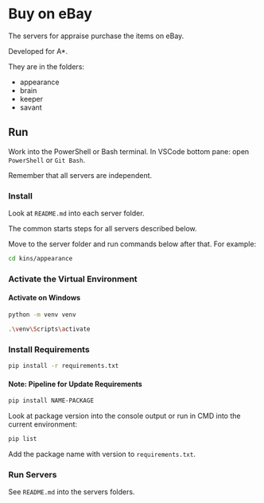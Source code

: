 # Buy on eBay

The servers for appraise purchase the items on eBay.

Developed for A\*.

They are in the folders:

- appearance
- brain
- keeper
- savant

## Run

Work into the PowerShell or Bash terminal. In VSCode bottom pane: open `PowerShell` or `Git Bash`.

Remember that all servers are independent.

### Install

Look at `README.md` into each server folder.

The common starts steps for all servers described below.

Move to the server folder and run commands below after that. For example:

```bash
cd kins/appearance
```

### Activate the Virtual Environment

#### Activate on Windows

```bash
python -m venv venv
```

```bash
.\venv\Scripts\activate
```

### Install Requirements

```bash
pip install -r requirements.txt
```

#### Note: Pipeline for Update Requirements

```bash
pip install NAME-PACKAGE
```

Look at package version into the console output or run in CMD into the current environment:

```bash
pip list
```

Add the package name with version to `requirements.txt`.

### Run Servers

See `README.md` into the servers folders.
